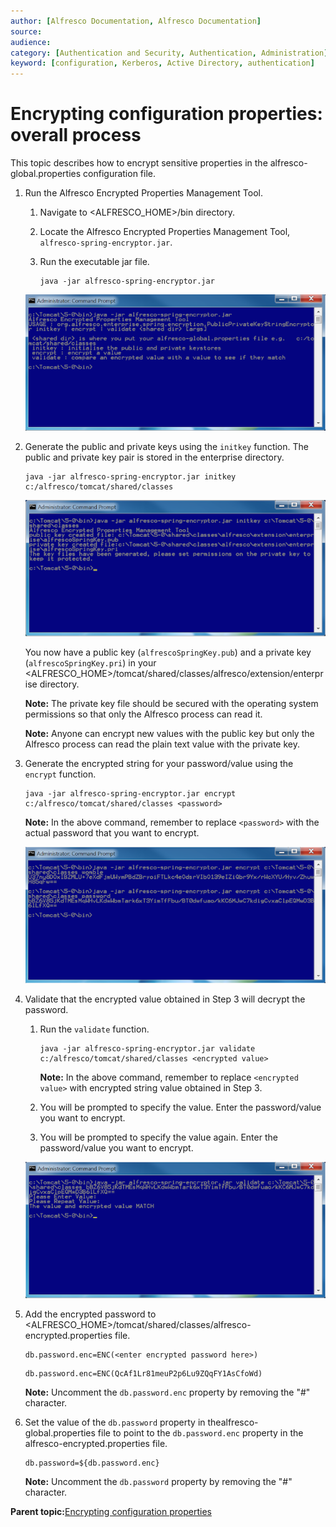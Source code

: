```yaml
---
author: [Alfresco Documentation, Alfresco Documentation]
source: 
audience: 
category: [Authentication and Security, Authentication, Administration]
keyword: [configuration, Kerberos, Active Directory, authentication]
---
```


# Encrypting configuration properties: overall process

This topic describes how to encrypt sensitive properties in the alfresco-global.properties configuration file.

1.  Run the Alfresco Encrypted Properties Management Tool.

    1.  Navigate to <ALFRESCO\_HOME\>/bin directory.

    2.  Locate the Alfresco Encrypted Properties Management Tool, `alfresco-spring-encryptor.jar`.

    3.  Run the executable jar file.

        ```
        java -jar alfresco-spring-encryptor.jar
        ```

    ![](../images/tool.png)

2.  Generate the public and private keys using the `initkey` function. The public and private key pair is stored in the enterprise directory.

    ```
    java -jar alfresco-spring-encryptor.jar initkey c:/alfresco/tomcat/shared/classes
    ```

    ![](../images/init.png)

    You now have a public key \(`alfrescoSpringKey.pub`\) and a private key \(`alfrescoSpringKey.pri`\) in your <ALFRESCO\_HOME\>/tomcat/shared/classes/alfresco/extension/enterprise directory.

    **Note:** The private key file should be secured with the operating system permissions so that only the Alfresco process can read it.

    **Note:** Anyone can encrypt new values with the public key but only the Alfresco process can read the plain text value with the private key.

3.  Generate the encrypted string for your password/value using the `encrypt` function.

    ```
    java -jar alfresco-spring-encryptor.jar encrypt c:/alfresco/tomcat/shared/classes <password>
    ```

    **Note:** In the above command, remember to replace `<password>` with the actual password that you want to encrypt.

    ![](../images/encrypt.png)

4.  Validate that the encrypted value obtained in Step 3 will decrypt the password.

    1.  Run the `validate` function.

        ```
        java -jar alfresco-spring-encryptor.jar validate c:/alfresco/tomcat/shared/classes <encrypted value>
        ```

        **Note:** In the above command, remember to replace `<encrypted value>` with encrypted string value obtained in Step 3.

    2.  You will be prompted to specify the value. Enter the password/value you want to encrypt.

    3.  You will be prompted to specify the value again. Enter the password/value you want to encrypt.

    ![](../images/validate.png)

5.  Add the encrypted password to <ALFRESCO\_HOME\>/tomcat/shared/classes/alfresco-encrypted.properties file.

    ```
    db.password.enc=ENC(<enter encrypted password here>)
    ```

    ```
    db.password.enc=ENC(QcAf1Lr81meuP2p6Lu9ZQqFY1AsCfoWd)
    ```

    **Note:** Uncomment the `db.password.enc` property by removing the "\#" character.

6.  Set the value of the `db.password` property in thealfresco-global.properties file to point to the `db.password.enc` property in the alfresco-encrypted.properties file.

    ```
    db.password=${db.password.enc}
    ```

    **Note:** Uncomment the `db.password` property by removing the "\#" character.


**Parent topic:**[Encrypting configuration properties](../concepts/encrypt-properties.md)

